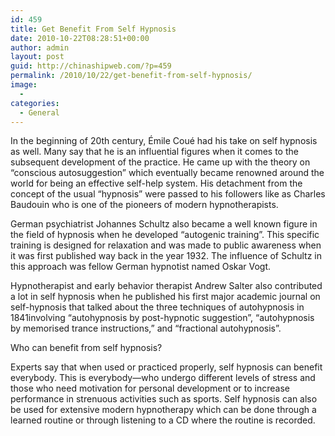 ```yaml
---
id: 459
title: Get Benefit From Self Hypnosis
date: 2010-10-22T08:28:51+00:00
author: admin
layout: post
guid: http://chinashipweb.com/?p=459
permalink: /2010/10/22/get-benefit-from-self-hypnosis/
image:
  - 
categories:
  - General
---
```

In the beginning of 20th century, Émile Coué had his take on self hypnosis as well. Many say that he is an influential figures when it comes to the subsequent development of the practice. He came up with the theory on &#8220;conscious autosuggestion&#8221; which eventually became renowned around the world for being an effective self-help system. His detachment from the concept of the usual &#8220;hypnosis&#8221; were passed to his followers like as Charles Baudouin who is one of the pioneers of modern hypnotherapists. 

German psychiatrist Johannes Schultz also became a well known figure in the field of hypnosis when he developed &#8220;autogenic training&#8221;. This specific training is designed for relaxation and was made to public awareness when it was first published way back in the year 1932. The influence of Schultz in this approach was fellow German hypnotist named Oskar Vogt. 

Hypnotherapist and early behavior therapist Andrew Salter also contributed a lot in self hypnosis when he published his first major academic journal on self-hypnosis that talked about the three techniques of autohypnosis in 1841involving &#8220;autohypnosis by post-hypnotic suggestion&#8221;, &#8220;autohypnosis by memorised trance instructions,&#8221; and &#8220;fractional autohypnosis&#8221;. 

Who can benefit from self hypnosis?

Experts say that when used or practiced properly, self hypnosis can benefit everybody. This is everybody—who undergo different levels of stress and those who need motivation for personal development or to increase performance in strenuous activities such as sports. Self hypnosis can also be used for extensive modern hypnotherapy which can be done through a learned routine or through listening to a CD where the routine is recorded.